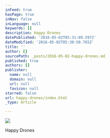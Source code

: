 ```yaml
---
inFeed: true
hasPage: true
inNav: false
inLanguage: null
keywords: []
description: Happy Drones
datePublished: '2016-05-02T05:31:09.597Z'
dateModified: '2016-05-02T05:30:50.765Z'
title: ''
author: []
sourcePath: _posts/2016-05-02-happy-drones.md
published: true
authors: []
publisher:
  name: null
  domain: null
  url: null
  favicon: null
starred: false
url: happy-drones/index.html
_type: Article

---
```

![](https://the-grid-user-content.s3-us-west-2.amazonaws.com/992ae7db-2236-478c-a19f-e56daeae66bf.jpg)

Happy Drones